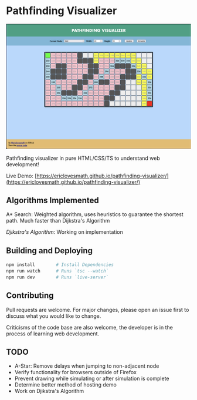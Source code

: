 # Pathfinding Visualizer

![A-Star Example](img/AStarExample.png)

Pathfinding visualizer in pure HTML/CSS/TS to understand web development!

Live Demo: [https://ericlovesmath.github.io/pathfinding-visualizer/](https://ericlovesmath.github.io/pathfinding-visualizer/)

## Algorithms Implemented

A\* Search: Weighted algorithm, uses heuristics to guarantee the shortest path. Much faster than Dijkstra's Algorithm

*Djikstra's Algorithm*: Working on implementation

## Building and Deploying

```bash
npm install        # Install Dependencies
npm run watch      # Runs `tsc --watch`
npm run dev        # Runs `live-server`

```

## Contributing 

Pull requests are welcome. For major changes, please open an issue first to discuss what you would like to change.

Criticisms of the code base are also welcome, the developer is in the process of learning web development.

## TODO

- A-Star: Remove delays when jumping to non-adjacent node
- Verify functionality for browsers outside of Firefox
- Prevent drawing while simulating or after simulation is complete
- Determine better method of hosting demo
- Work on Djikstra's Algorithm

